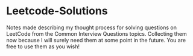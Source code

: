 # Leetcode-Solutions
Notes made describing my thought process for solving questions on LeetCode from the Common Interview Questions topics. Collecting them now because I will surely need them at some point in the future. You are free to use them as you wish!
